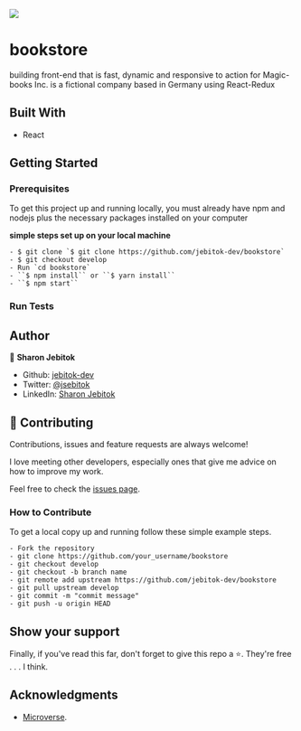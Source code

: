 ![](https://img.shields.io/badge/Microverse-blueviolet)

# bookstore
building front-end that is fast, dynamic and responsive to action for Magic-books Inc. is a fictional company based in Germany using React-Redux

## Built With

- React

## Getting Started

### Prerequisites

To get this project up and running locally, you must already have npm and nodejs plus the necessary packages installed on your computer

**simple steps set up on your local machine**

```
- $ git clone `$ git clone https://github.com/jebitok-dev/bookstore`
- $ git checkout develop
- Run `cd bookstore`
- ``$ npm install`` or ``$ yarn install``
- ``$ npm start``
```

<!-- - [Live Version](https://calculator-math-magicians.netlify.app/) -->

### Run Tests
<!-- Tests for modules written using **Jest** and **React Testing Library**
- ``$ npm run test`` or ``$ yarn test`` -->

## Author

👤 **Sharon Jebitok**

- Github: [jebitok-dev](https://github.com/jebitok-dev)
- Twitter: [@jsebitok](https://twitter.com/jsebitok)
- LinkedIn: [Sharon Jebitok](https://www.linkedin.com/in/sharon-jebitok/)

## 🤝 Contributing

Contributions, issues and feature requests are always welcome!

I love meeting other developers, especially ones that give me advice on how to improve my work.

Feel free to check the [issues page](https://github.com/jebitok-dev/bookstore).

### How to Contribute

To get a local copy up and running follow these simple example steps.

```
- Fork the repository
- git clone https://github.com/your_username/bookstore
- git checkout develop
- git checkout -b branch name
- git remote add upstream https://github.com/jebitok-dev/bookstore
- git pull upstream develop
- git commit -m "commit message"
- git push -u origin HEAD
```

## Show your support

Finally, if you've read this far, don't forget to give this repo a ⭐️. They're free . . . I think.

## Acknowledgments

- [Microverse](https://microverse.org).

